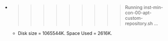 * >>>>>>>>> Running inst-min-con-00-apt-custom-repository.sh ...
  * Disk size = 1065544K. Space Used = 2616K.
